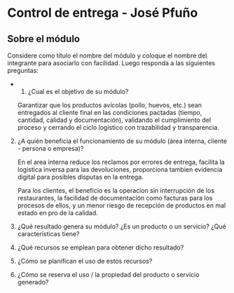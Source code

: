 # Control de entrega - José Pfuño

## Sobre el módulo

Considere como título el nombre del módulo y coloque el nombre del integrante para asociarlo con facilidad. Luego responda a las siguientes preguntas:
- 1. ¿Cual es el objetivo de su módulo?

    Garantizar que los productos avícolas (pollo, huevos, etc.) sean entregados al cliente final en las condiciones pactadas (tiempo, cantidad, calidad y documentación), validando el cumplimiento del proceso y cerrando el ciclo logístico con trazabilidad y transparencia.

2. ¿A quién beneficia el funcionamiento de su módulo (área interna, cliente - persona o empresa)?
    
    En el area interna reduce los reclamos por errores de entrega, facilita la logistica inversa para las devoluciones, proporciona tambien evidencia digital para posibles disputas en la entrega.

    Para los clientes, el beneficio es la operacion sin interrupción de los restaurantes, la facilidad de documentación como facturas para los procesos de ellos, y un menor riesgo de recepción de productos en mal estado en pro de la calidad.

3. ¿Qué resultado genera su módulo? ¿Es un producto o un servicio? ¿Qué características tiene?
4. ¿Qué recursos se emplean para obtener dicho resultado?
5. ¿Cómo se planifican el uso de estos recursos?
6. ¿Cómo se reserva el uso / la propiedad del producto o servicio generado?